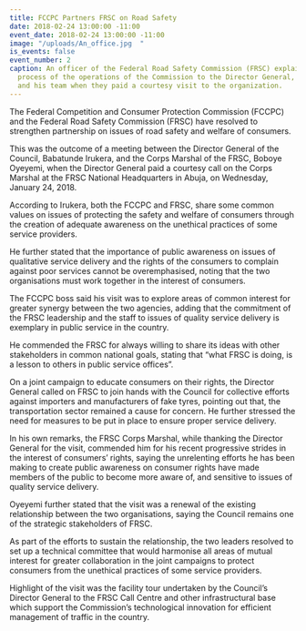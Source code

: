 ```yaml
---
title: FCCPC Partners FRSC on Road Safety
date: 2018-02-24 13:00:00 -11:00
event_date: 2018-02-24 13:00:00 -11:00
image: "/uploads/An_office.jpg  "
is_events: false
event_number: 2
caption: An officer of the Federal Road Safety Commission (FRSC) explaining the automation
  process of the operations of the Commission to the Director General, Babatunde Irukera
  and his team when they paid a courtesy visit to the organization.
---
```


The Federal Competition and Consumer Protection Commission (FCCPC) and the Federal Road Safety Commission (FRSC) have resolved to strengthen partnership on issues of road safety and welfare of consumers.

This was the outcome of a meeting between the Director General of the Council, Babatunde Irukera, and the Corps Marshal of the FRSC, Boboye Oyeyemi, when the Director General paid a courtesy call on the Corps Marshal at the FRSC National Headquarters in Abuja, on Wednesday, January 24, 2018.

According to Irukera, both the FCCPC and FRSC, share some common values on issues of protecting the safety and welfare of consumers through the creation of adequate awareness on the unethical practices of some service providers.

He further stated that the importance of public awareness on issues of qualitative service delivery and the rights of the consumers to complain against poor services cannot be overemphasised, noting that the two organisations must work together in the interest of consumers.

The FCCPC boss said his visit was to explore areas of common interest for greater synergy between the two agencies, adding that the commitment of the FRSC leadership and the staff to issues of quality service delivery is exemplary in public service in the country.

He commended the FRSC for always willing to share its ideas with other stakeholders in common national goals, stating that “what FRSC is doing, is a lesson to others in public service offices”.

On a joint campaign to educate consumers on their rights, the Director General called on FRSC to join hands with the Council for collective efforts against importers and manufacturers of fake tyres, pointing out that, the transportation sector remained a cause for concern. He further stressed the need for measures to be put in place to ensure proper service delivery.

In his own remarks, the FRSC Corps Marshal, while thanking the Director General for the visit, commended him for his recent progressive strides in the interest of consumers’ rights, saying the unrelenting efforts he has been making to create public awareness on consumer rights have made members of the public to become more aware of, and sensitive to issues of quality service delivery.

Oyeyemi further stated that the visit was a renewal of the existing relationship between the two organisations, saying the Council remains one of the strategic stakeholders of FRSC.

As part of the efforts to sustain the relationship, the two leaders resolved to set up a technical committee that would harmonise all areas of mutual interest for greater collaboration in the joint campaigns to protect consumers from the unethical practices of some service providers.

Highlight of the visit was the facility tour undertaken by the Council’s Director General to the FRSC Call Centre and other infrastructural base which support the Commission’s technological innovation for efficient management of traffic in the country.